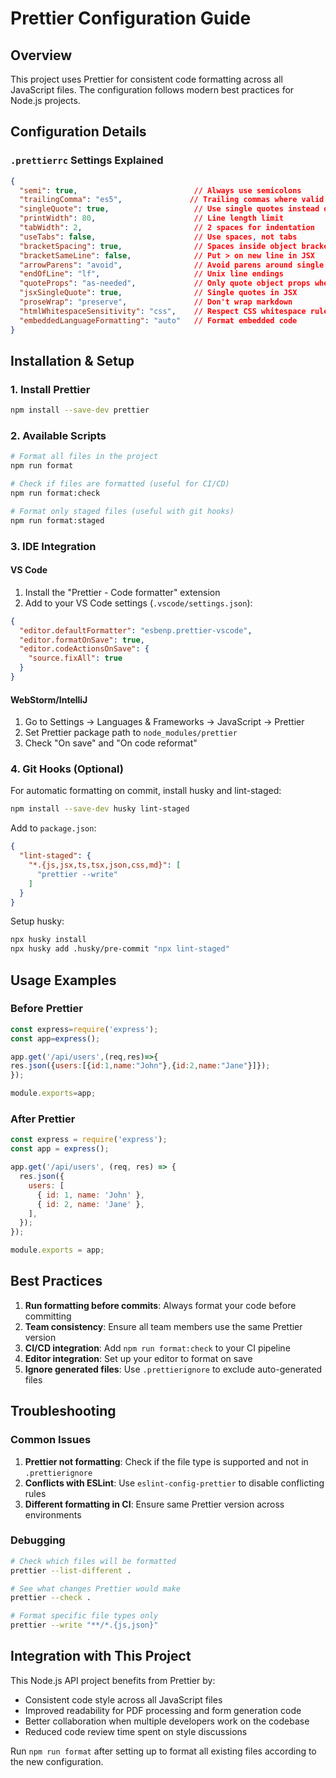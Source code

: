 # Prettier Configuration Guide

## Overview
This project uses Prettier for consistent code formatting across all JavaScript files. The configuration follows modern best practices for Node.js projects.

## Configuration Details

### `.prettierrc` Settings Explained

```json
{
  "semi": true,                          // Always use semicolons
  "trailingComma": "es5",               // Trailing commas where valid in ES5
  "singleQuote": true,                   // Use single quotes instead of double
  "printWidth": 80,                      // Line length limit
  "tabWidth": 2,                         // 2 spaces for indentation
  "useTabs": false,                      // Use spaces, not tabs
  "bracketSpacing": true,                // Spaces inside object brackets
  "bracketSameLine": false,              // Put > on new line in JSX
  "arrowParens": "avoid",                // Avoid parens around single arrow function params
  "endOfLine": "lf",                     // Unix line endings
  "quoteProps": "as-needed",             // Only quote object props when needed
  "jsxSingleQuote": true,                // Single quotes in JSX
  "proseWrap": "preserve",               // Don't wrap markdown
  "htmlWhitespaceSensitivity": "css",    // Respect CSS whitespace rules
  "embeddedLanguageFormatting": "auto"   // Format embedded code
}
```

## Installation & Setup

### 1. Install Prettier
```bash
npm install --save-dev prettier
```

### 2. Available Scripts

```bash
# Format all files in the project
npm run format

# Check if files are formatted (useful for CI/CD)
npm run format:check

# Format only staged files (useful with git hooks)
npm run format:staged
```

### 3. IDE Integration

#### VS Code
1. Install the "Prettier - Code formatter" extension
2. Add to your VS Code settings (`.vscode/settings.json`):
```json
{
  "editor.defaultFormatter": "esbenp.prettier-vscode",
  "editor.formatOnSave": true,
  "editor.codeActionsOnSave": {
    "source.fixAll": true
  }
}
```

#### WebStorm/IntelliJ
1. Go to Settings → Languages & Frameworks → JavaScript → Prettier
2. Set Prettier package path to `node_modules/prettier`
3. Check "On save" and "On code reformat"

### 4. Git Hooks (Optional)

For automatic formatting on commit, install husky and lint-staged:

```bash
npm install --save-dev husky lint-staged
```

Add to `package.json`:
```json
{
  "lint-staged": {
    "*.{js,jsx,ts,tsx,json,css,md}": [
      "prettier --write"
    ]
  }
}
```

Setup husky:
```bash
npx husky install
npx husky add .husky/pre-commit "npx lint-staged"
```

## Usage Examples

### Before Prettier
```javascript
const express=require('express');
const app=express();

app.get('/api/users',(req,res)=>{
res.json({users:[{id:1,name:"John"},{id:2,name:"Jane"}]});
});

module.exports=app;
```

### After Prettier
```javascript
const express = require('express');
const app = express();

app.get('/api/users', (req, res) => {
  res.json({
    users: [
      { id: 1, name: 'John' },
      { id: 2, name: 'Jane' },
    ],
  });
});

module.exports = app;
```

## Best Practices

1. **Run formatting before commits**: Always format your code before committing
2. **Team consistency**: Ensure all team members use the same Prettier version
3. **CI/CD integration**: Add `npm run format:check` to your CI pipeline
4. **Editor integration**: Set up your editor to format on save
5. **Ignore generated files**: Use `.prettierignore` to exclude auto-generated files

## Troubleshooting

### Common Issues

1. **Prettier not formatting**: Check if the file type is supported and not in `.prettierignore`
2. **Conflicts with ESLint**: Use `eslint-config-prettier` to disable conflicting rules
3. **Different formatting in CI**: Ensure same Prettier version across environments

### Debugging
```bash
# Check which files will be formatted
prettier --list-different .

# See what changes Prettier would make
prettier --check .

# Format specific file types only
prettier --write "**/*.{js,json}"
```

## Integration with This Project

This Node.js API project benefits from Prettier by:
- Consistent code style across all JavaScript files
- Improved readability for PDF processing and form generation code
- Better collaboration when multiple developers work on the codebase
- Reduced code review time spent on style discussions

Run `npm run format` after setting up to format all existing files according to the new configuration.
